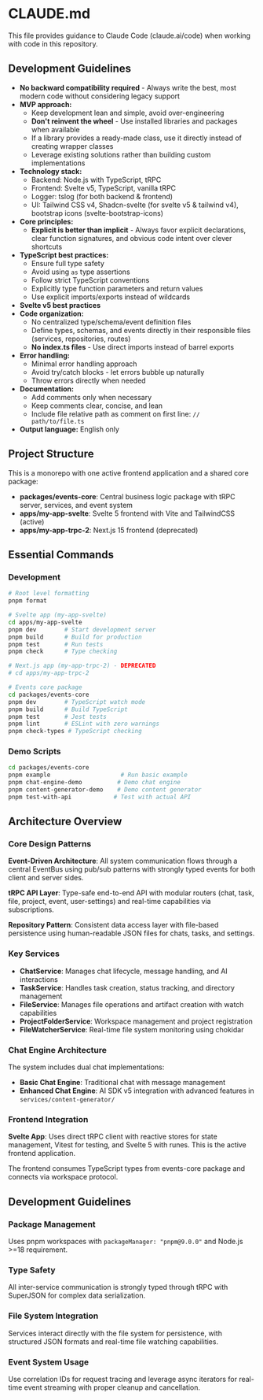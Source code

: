 # CLAUDE.md

This file provides guidance to Claude Code (claude.ai/code) when working with code in this repository.

## Development Guidelines

- **No backward compatibility required** - Always write the best, most modern code without considering legacy support
- **MVP approach:**
  - Keep development lean and simple, avoid over-engineering
  - **Don't reinvent the wheel** - Use installed libraries and packages when available
  - If a library provides a ready-made class, use it directly instead of creating wrapper classes
  - Leverage existing solutions rather than building custom implementations
- **Technology stack:**
  - Backend: Node.js with TypeScript, tRPC
  - Frontend: Svelte v5, TypeScript, vanilla tRPC
  - Logger: tslog (for both backend & frontend)
  - UI: Tailwind CSS v4, Shadcn-svelte (for svelte v5 & tailwind v4), bootstrap icons (svelte-bootstrap-icons)
- **Core principles:**
  - **Explicit is better than implicit** - Always favor explicit declarations, clear function signatures, and obvious code intent over clever shortcuts
- **TypeScript best practices:**
  - Ensure full type safety
  - Avoid using `as` type assertions
  - Follow strict TypeScript conventions
  - Explicitly type function parameters and return values
  - Use explicit imports/exports instead of wildcards
- **Svelte v5 best practices**
- **Code organization:**
  - No centralized type/schema/event definition files
  - Define types, schemas, and events directly in their responsible files (services, repositories, routes)
  - **No index.ts files** - Use direct imports instead of barrel exports
- **Error handling:**
  - Minimal error handling approach
  - Avoid try/catch blocks - let errors bubble up naturally
  - Throw errors directly when needed
- **Documentation:**
  - Add comments only when necessary
  - Keep comments clear, concise, and lean
  - Include file relative path as comment on first line: `// path/to/file.ts`
- **Output language:** English only

## Project Structure

This is a monorepo with one active frontend application and a shared core package:

- **packages/events-core**: Central business logic package with tRPC server, services, and event system
- **apps/my-app-svelte**: Svelte 5 frontend with Vite and TailwindCSS (active)
- **apps/my-app-trpc-2**: Next.js 15 frontend (deprecated)

## Essential Commands

### Development

```bash
# Root level formatting
pnpm format

# Svelte app (my-app-svelte)
cd apps/my-app-svelte
pnpm dev        # Start development server
pnpm build      # Build for production
pnpm test       # Run tests
pnpm check      # Type checking

# Next.js app (my-app-trpc-2) - DEPRECATED
# cd apps/my-app-trpc-2

# Events core package
cd packages/events-core
pnpm dev        # TypeScript watch mode
pnpm build      # Build TypeScript
pnpm test       # Jest tests
pnpm lint       # ESLint with zero warnings
pnpm check-types # TypeScript checking
```

### Demo Scripts

```bash
cd packages/events-core
pnpm example                    # Run basic example
pnpm chat-engine-demo          # Demo chat engine
pnpm content-generator-demo    # Demo content generator
pnpm test-with-api            # Test with actual API
```

## Architecture Overview

### Core Design Patterns

**Event-Driven Architecture**: All system communication flows through a central EventBus using pub/sub patterns with strongly typed events for both client and server sides.

**tRPC API Layer**: Type-safe end-to-end API with modular routers (chat, task, file, project, event, user-settings) and real-time capabilities via subscriptions.

**Repository Pattern**: Consistent data access layer with file-based persistence using human-readable JSON files for chats, tasks, and settings.

### Key Services

- **ChatService**: Manages chat lifecycle, message handling, and AI interactions
- **TaskService**: Handles task creation, status tracking, and directory management
- **FileService**: Manages file operations and artifact creation with watch capabilities
- **ProjectFolderService**: Workspace management and project registration
- **FileWatcherService**: Real-time file system monitoring using chokidar

### Chat Engine Architecture

The system includes dual chat implementations:

- **Basic Chat Engine**: Traditional chat with message management
- **Enhanced Chat Engine**: AI SDK v5 integration with advanced features in `services/content-generator/`

### Frontend Integration

**Svelte App**: Uses direct tRPC client with reactive stores for state management, Vitest for testing, and Svelte 5 with runes. This is the active frontend application.

The frontend consumes TypeScript types from events-core package and connects via workspace protocol.

## Development Guidelines

### Package Management

Uses pnpm workspaces with `packageManager: "pnpm@9.0.0"` and Node.js >=18 requirement.

### Type Safety

All inter-service communication is strongly typed through tRPC with SuperJSON for complex data serialization.

### File System Integration

Services interact directly with the file system for persistence, with structured JSON formats and real-time file watching capabilities.

### Event System Usage

Use correlation IDs for request tracing and leverage async iterators for real-time event streaming with proper cleanup and cancellation.
